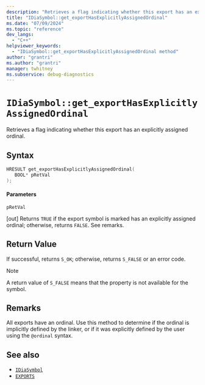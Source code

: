 ```yaml
---
description: "Retrieves a flag indicating whether this export has an explicitly assigned ordinal."
title: "IDiaSymbol::get_exportHasExplicitlyAssignedOrdinal"
ms.date: "07/09/2024"
ms.topic: "reference"
dev_langs:
  - "C++"
helpviewer_keywords:
  - "IDiaSymbol::get_exportHasExplicitlyAssignedOrdinal method"
author: "grantri"
ms.author: "grantri"
manager: twhitney
ms.subservice: debug-diagnostics
---
```

# `IDiaSymbol::get_exportHasExplicitlyAssignedOrdinal`

Retrieves a flag indicating whether this export has an explicitly assigned ordinal.

## Syntax

```C++
HRESULT get_exportHasExplicitlyAssignedOrdinal(
   BOOL* pRetVal
);
```

#### Parameters

 `pRetVal`

[out] Returns `TRUE` if the export symbol is marked has an explicitly assigned ordinal; otherwise, returns `FALSE`. See remarks.

## Return Value

 If successful, returns `S_OK`; otherwise, returns `S_FALSE` or an error code.

> [!NOTE]
> A return value of `S_FALSE` means that the property is not available for the symbol.

## Remarks

All exports have an ordinal. Use this method to determine if the ordinal is implicitly defined by the linker, or if it was explicitly defined by the user using the `@ordinal` syntax.

## See also

- [`IDiaSymbol`](../../debugger/debug-interface-access/idiasymbol.md)
- [`EXPORTS`](/cpp/build/reference/exports)
